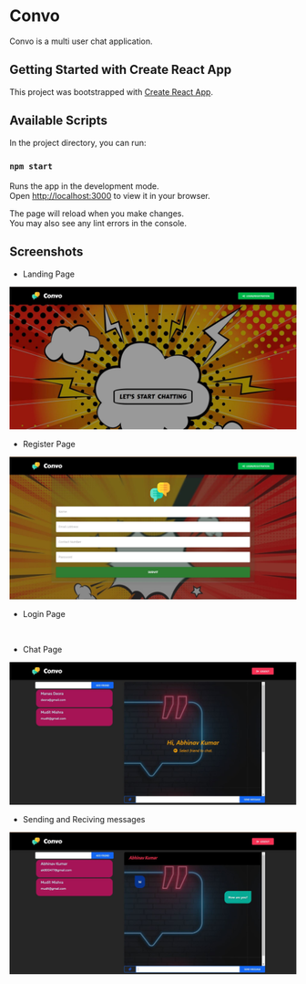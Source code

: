 





# Convo 

Convo is a multi user chat application.

##  Getting Started with Create React App

This project was bootstrapped with [Create React App](https://github.com/facebook/create-react-app).

## Available Scripts

In the project directory, you can run:

### `npm start`

Runs the app in the development mode.\
Open [http://localhost:3000](http://localhost:3000) to view it in your browser.

The page will reload when you make changes.\
You may also see any lint errors in the console.




## Screenshots

- Landing Page

![](https://github.com/abhinavkumarlko/Convo-frontend/blob/master/Screenshots/Landingpage.JPG?raw=true)

- Register Page

![](https://github.com/abhinavkumarlko/Convo-frontend/blob/master/Screenshots/Registerpage.JPG?raw=true)

- Login Page

![]()

- Chat Page

![](Screenshots/Chatpage.jpg)

- Sending and Reciving messages

![](Screenshots/Chatting.jpg)



